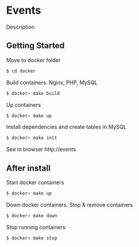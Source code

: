 # Events

Description

## Getting Started

Move to docker folder

```bash
$ cd docker
```

Build containers. Nginx, PHP, MySQL

```bash
$ docker> make build
```

Up containers

```bash
$ docker> make up
```

Install dependencies and create tables in MySQL

```bash
$ docker> make init
```

See in browser http://events

## After install

Start docker containers

```bash
$ docker> make up
```

Down docker containers. Stop & remove containers

```bash
$ docker> make down
```

Stop running containers

```bash
$ docker> make stop
```